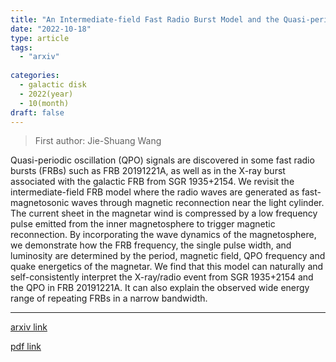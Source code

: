 ```yaml
---
title: "An Intermediate-field Fast Radio Burst Model and the Quasi-periodic Oscillation"
date: "2022-10-18"
type: article
tags:
  - "arxiv"
  
categories:
  - galactic disk
  - 2022(year)
  - 10(month)
draft: false
---
```

> First author: Jie-Shuang Wang

 Quasi-periodic oscillation (QPO) signals are discovered in some fast radio
bursts (FRBs) such as FRB 20191221A, as well as in the X-ray burst associated
with the galactic FRB from SGR 1935+2154. We revisit the intermediate-field FRB
model where the radio waves are generated as fast-magnetosonic waves through
magnetic reconnection near the light cylinder. The current sheet in the
magnetar wind is compressed by a low frequency pulse emitted from the inner
magnetosphere to trigger magnetic reconnection. By incorporating the wave
dynamics of the magnetosphere, we demonstrate how the FRB frequency, the single
pulse width, and luminosity are determined by the period, magnetic field, QPO
frequency and quake energetics of the magnetar. We find that this model can
naturally and self-consistently interpret the X-ray/radio event from SGR
1935+2154 and the QPO in FRB 20191221A. It can also explain the observed wide
energy range of repeating FRBs in a narrow bandwidth.

---
[arxiv link](http://arxiv.org/abs/2210.09930v1)

[pdf link](http://arxiv.org/pdf/2210.09930v1)